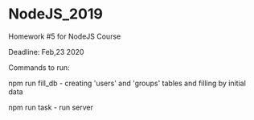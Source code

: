# NodeJS_2019

Homework #5 for NodeJS Course

Deadline: Feb,23 2020

Commands to run:

npm run fill_db - creating 'users' and 'groups' tables and filling by initial data

npm run task - run server